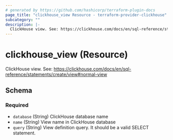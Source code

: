 ```yaml
---
# generated by https://github.com/hashicorp/terraform-plugin-docs
page_title: "clickhouse_view Resource - terraform-provider-clickhouse"
subcategory: ""
description: |-
  ClickHouse view. See: https://clickhouse.com/docs/en/sql-reference/statements/create/view#normal-view
---
```


# clickhouse_view (Resource)

ClickHouse view. See: https://clickhouse.com/docs/en/sql-reference/statements/create/view#normal-view



<!-- schema generated by tfplugindocs -->
## Schema

### Required

- `database` (String) ClickHouse database name
- `name` (String) View name in ClickHouse database
- `query` (String) View definition query. It should be a valid SELECT statement.

